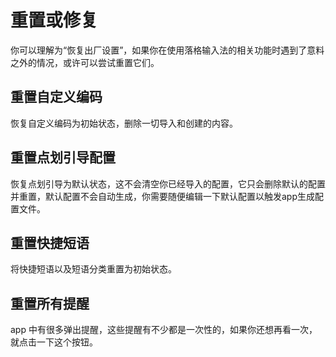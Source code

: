 # 重置或修复

你可以理解为“恢复出厂设置”，如果你在使用落格输入法的相关功能时遇到了意料之外的情况，或许可以尝试重置它们。

## 重置自定义编码

恢复自定义编码为初始状态，删除一切导入和创建的内容。

## 重置点划引导配置

恢复点划引导为默认状态，这不会清空你已经导入的配置，它只会删除默认的配置并重置，默认配置不会自动生成，你需要随便编辑一下默认配置以触发app生成配置文件。

## 重置快捷短语

将快捷短语以及短语分类重置为初始状态。

## 重置所有提醒

app 中有很多弹出提醒，这些提醒有不少都是一次性的，如果你还想再看一次，就点击一下这个按钮。


